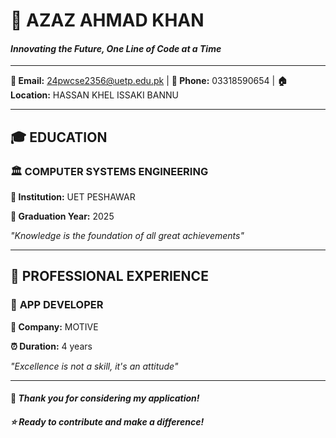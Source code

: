 # 🚀 AZAZ AHMAD KHAN

#### *Innovating the Future, One Line of Code at a Time*

---

**📧 Email:** 24pwcse2356@uetp.edu.pk | **📱 Phone:** 03318590654 | **🏠 Location:** HASSAN KHEL ISSAKI BANNU

---

## 🎓 **EDUCATION**

### 🏛️ **COMPUTER SYSTEMS ENGINEERING**

**🏫 Institution:** UET PESHAWAR

**📅 Graduation Year:** 2025

*"Knowledge is the foundation of all great achievements"*

---

## 💼 **PROFESSIONAL EXPERIENCE**

### 🌟 **APP DEVELOPER**

**🏢 Company:** MOTIVE

**⏰ Duration:** 4  years

*"Excellence is not a skill, it's an attitude"*

---

#### 🙏 *Thank you for considering my application!*

##### ⭐ *Ready to contribute and make a difference!*
